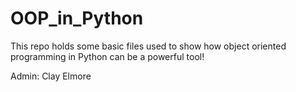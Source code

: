 # OOP_in_Python
This repo holds some basic files used to show how object oriented programming in Python can be a powerful tool!

Admin: Clay Elmore
